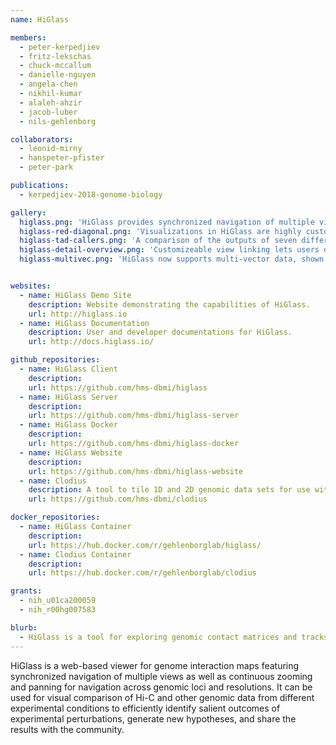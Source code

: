 ```yaml
---
name: HiGlass

members:
  - peter-kerpedjiev
  - fritz-lekschas
  - chuck-mccallum
  - danielle-nguyen
  - angela-chen
  - nikhil-kumar
  - alaleh-ahzir
  - jacob-luber
  - nils-gehlenborg

collaborators:
  - leonid-mirny
  - hanspeter-pfister
  - peter-park

publications:
  - kerpedjiev-2018-genome-biology

gallery:
  higlass.png: 'HiGlass provides synchronized navigation of multiple views showing matrices from different experimental conditions, types or cell lines.'
  higlass-red-diagonal.png: 'Visualizations in HiGlass are highly customizeable with a variety of track types available for displaying genomic contact and other data.'
  higlass-tad-callers.png: 'A comparison of the outputs of seven different TAD callers, shown in HiGlass.'
  higlass-detail-overview.png: 'Customizeable view linking lets users dynamically create detail-overview arrangements for comparing datasets at varying scales.'
  higlass-multivec.png: 'HiGlass now supports multi-vector data, shown here in a stacked bar track view.'


websites:
  - name: HiGlass Demo Site
    description: Website demonstrating the capabilities of HiGlass.
    url: http://higlass.io
  - name: HiGlass Documentation
    description: User and developer documentations for HiGlass.
    url: http://docs.higlass.io/

github_repositories:
  - name: HiGlass Client
    description:
    url: https://github.com/hms-dbmi/higlass
  - name: HiGlass Server
    description:
    url: https://github.com/hms-dbmi/higlass-server
  - name: HiGlass Docker
    description:
    url: https://github.com/hms-dbmi/higlass-docker
  - name: HiGlass Website
    description:
    url: https://github.com/hms-dbmi/higlass-website
  - name: Clodius
    description: A tool to tile 1D and 2D genomic data sets for use with HiGlass.
    url: https://github.com/hms-dbmi/clodius

docker_repositories:
  - name: HiGlass Container
    description: 
    url: https://hub.docker.com/r/gehlenborglab/higlass/
  - name: Clodius Container
    description: 
    url: https://hub.docker.com/r/gehlenborglab/clodius

grants:
  - nih_u01ca200059
  - nih_r00hg007583

blurb:
  - HiGlass is a tool for exploring genomic contact matrices and tracks. It can be configured to explore and compare contact matrices across multiple scales.
---
```

HiGlass is a web-based viewer for genome interaction maps featuring synchronized navigation of multiple views as well as continuous zooming and panning for navigation across genomic loci and resolutions. It can be used for visual comparison of Hi-C and other genomic data from different experimental conditions to efficiently identify salient outcomes of experimental perturbations, generate new hypotheses, and share the results with the community.
